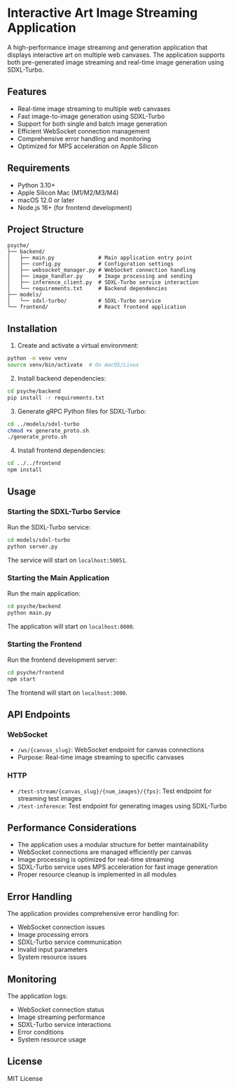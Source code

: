# Interactive Art Image Streaming Application

A high-performance image streaming and generation application that displays interactive art on multiple web canvases. The application supports both pre-generated image streaming and real-time image generation using SDXL-Turbo.

## Features

- Real-time image streaming to multiple web canvases
- Fast image-to-image generation using SDXL-Turbo
- Support for both single and batch image generation
- Efficient WebSocket connection management
- Comprehensive error handling and monitoring
- Optimized for MPS acceleration on Apple Silicon

## Requirements

- Python 3.10+
- Apple Silicon Mac (M1/M2/M3/M4)
- macOS 12.0 or later
- Node.js 16+ (for frontend development)

## Project Structure

```
psyche/
├── backend/
│   ├── main.py              # Main application entry point
│   ├── config.py            # Configuration settings
│   ├── websocket_manager.py # WebSocket connection handling
│   ├── image_handler.py     # Image processing and sending
│   ├── inference_client.py  # SDXL-Turbo service interaction
│   └── requirements.txt     # Backend dependencies
├── models/
│   └── sdxl-turbo/          # SDXL-Turbo service
└── frontend/                # React frontend application
```

## Installation

1. Create and activate a virtual environment:
```bash
python -m venv venv
source venv/bin/activate  # On macOS/Linux
```

2. Install backend dependencies:
```bash
cd psyche/backend
pip install -r requirements.txt
```

3. Generate gRPC Python files for SDXL-Turbo:
```bash
cd ../models/sdxl-turbo
chmod +x generate_proto.sh
./generate_proto.sh
```

4. Install frontend dependencies:
```bash
cd ../../frontend
npm install
```

## Usage

### Starting the SDXL-Turbo Service

Run the SDXL-Turbo service:
```bash
cd models/sdxl-turbo
python server.py
```

The service will start on `localhost:50051`.

### Starting the Main Application

Run the main application:
```bash
cd psyche/backend
python main.py
```

The application will start on `localhost:8000`.

### Starting the Frontend

Run the frontend development server:
```bash
cd psyche/frontend
npm start
```

The frontend will start on `localhost:3000`.

## API Endpoints

### WebSocket
- `/ws/{canvas_slug}`: WebSocket endpoint for canvas connections
- Purpose: Real-time image streaming to specific canvases

### HTTP
- `/test-stream/{canvas_slug}/{num_images}/{fps}`: Test endpoint for streaming test images
- `/test-inference`: Test endpoint for generating images using SDXL-Turbo

## Performance Considerations

- The application uses a modular structure for better maintainability
- WebSocket connections are managed efficiently per canvas
- Image processing is optimized for real-time streaming
- SDXL-Turbo service uses MPS acceleration for fast image generation
- Proper resource cleanup is implemented in all modules

## Error Handling

The application provides comprehensive error handling for:
- WebSocket connection issues
- Image processing errors
- SDXL-Turbo service communication
- Invalid input parameters
- System resource issues

## Monitoring

The application logs:
- WebSocket connection status
- Image streaming performance
- SDXL-Turbo service interactions
- Error conditions
- System resource usage

## License

MIT License 